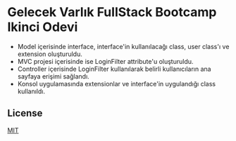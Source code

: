 # Gelecek Varlık FullStack Bootcamp Ikinci Odevi

- Model içerisinde interface, interface'in kullanılacağı class, user class'ı ve extension oluşturuldu.
- MVC projesi içerisinde ise LoginFilter attribute'u oluşturuldu.
- Controller içerisinde LoginFilter kullanılarak belirli kullanıcıların ana sayfaya erişimi sağlandı.
- Konsol uygulamasında extensionlar ve interface'in uygulandığı class kullanıldı.

## License
[MIT](https://www.mit.edu/)